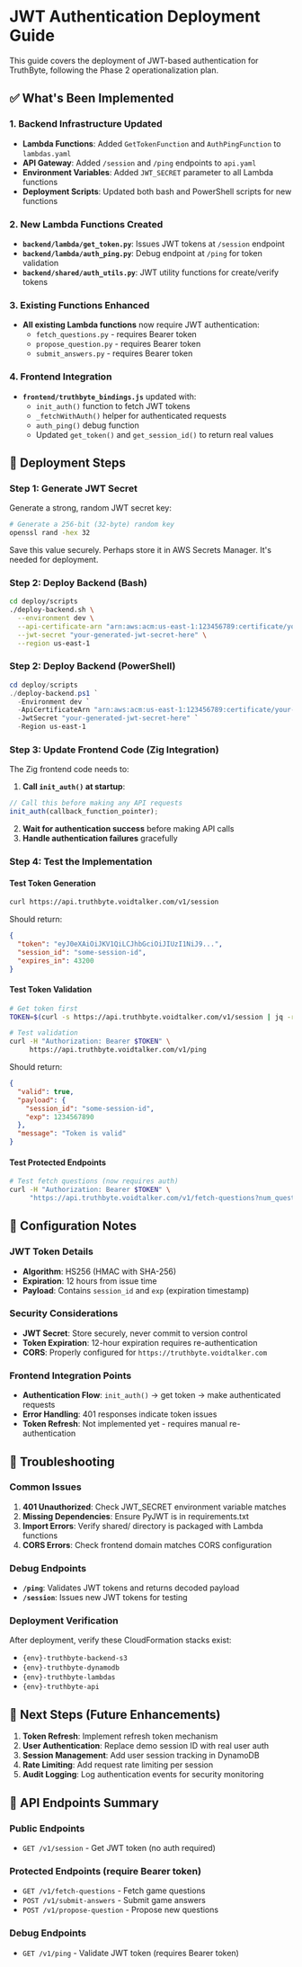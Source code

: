 # JWT Authentication Deployment Guide

This guide covers the deployment of JWT-based authentication for TruthByte, following the Phase 2 operationalization plan.

## ✅ What's Been Implemented

### 1. Backend Infrastructure Updated
- **Lambda Functions**: Added `GetTokenFunction` and `AuthPingFunction` to `lambdas.yaml`
- **API Gateway**: Added `/session` and `/ping` endpoints to `api.yaml`  
- **Environment Variables**: Added `JWT_SECRET` parameter to all Lambda functions
- **Deployment Scripts**: Updated both bash and PowerShell scripts for new functions

### 2. New Lambda Functions Created
- **`backend/lambda/get_token.py`**: Issues JWT tokens at `/session` endpoint
- **`backend/lambda/auth_ping.py`**: Debug endpoint at `/ping` for token validation
- **`backend/shared/auth_utils.py`**: JWT utility functions for create/verify tokens

### 3. Existing Functions Enhanced
- **All existing Lambda functions** now require JWT authentication:
  - `fetch_questions.py` - requires Bearer token
  - `propose_question.py` - requires Bearer token  
  - `submit_answers.py` - requires Bearer token

### 4. Frontend Integration
- **`frontend/truthbyte_bindings.js`** updated with:
  - `init_auth()` function to fetch JWT tokens
  - `_fetchWithAuth()` helper for authenticated requests
  - `auth_ping()` debug function
  - Updated `get_token()` and `get_session_id()` to return real values

## 🚀 Deployment Steps

### Step 1: Generate JWT Secret
Generate a strong, random JWT secret key:
```bash
# Generate a 256-bit (32-byte) random key
openssl rand -hex 32
```
Save this value securely. Perhaps store it in AWS Secrets Manager. It's needed for deployment.

### Step 2: Deploy Backend (Bash)
```bash
cd deploy/scripts
./deploy-backend.sh \
  --environment dev \
  --api-certificate-arn "arn:aws:acm:us-east-1:123456789:certificate/your-cert-id" \
  --jwt-secret "your-generated-jwt-secret-here" \
  --region us-east-1
```

### Step 2: Deploy Backend (PowerShell)
```powershell
cd deploy/scripts
./deploy-backend.ps1 `
  -Environment dev `
  -ApiCertificateArn "arn:aws:acm:us-east-1:123456789:certificate/your-cert-id" `
  -JwtSecret "your-generated-jwt-secret-here" `
  -Region us-east-1
```

### Step 3: Update Frontend Code (Zig Integration)
The Zig frontend code needs to:

1. **Call `init_auth()` at startup**:
```javascript
// Call this before making any API requests
init_auth(callback_function_pointer);
```

2. **Wait for authentication success** before making API calls
3. **Handle authentication failures** gracefully

### Step 4: Test the Implementation

#### Test Token Generation
```bash
curl https://api.truthbyte.voidtalker.com/v1/session
```
Should return:
```json
{
  "token": "eyJ0eXAiOiJKV1QiLCJhbGciOiJIUzI1NiJ9...",
  "session_id": "some-session-id",
  "expires_in": 43200
}
```

#### Test Token Validation
```bash
# Get token first
TOKEN=$(curl -s https://api.truthbyte.voidtalker.com/v1/session | jq -r .token)

# Test validation
curl -H "Authorization: Bearer $TOKEN" \
     https://api.truthbyte.voidtalker.com/v1/ping
```
Should return:
```json
{
  "valid": true,
  "payload": {
    "session_id": "some-session-id",
    "exp": 1234567890
  },
  "message": "Token is valid"
}
```

#### Test Protected Endpoints
```bash
# Test fetch questions (now requires auth)
curl -H "Authorization: Bearer $TOKEN" \
     "https://api.truthbyte.voidtalker.com/v1/fetch-questions?num_questions=3"
```

## 🔧 Configuration Notes

### JWT Token Details
- **Algorithm**: HS256 (HMAC with SHA-256)
- **Expiration**: 12 hours from issue time
- **Payload**: Contains `session_id` and `exp` (expiration timestamp)

### Security Considerations
- **JWT Secret**: Store securely, never commit to version control
- **Token Expiration**: 12-hour expiration requires re-authentication 
- **CORS**: Properly configured for `https://truthbyte.voidtalker.com`

### Frontend Integration Points
- **Authentication Flow**: `init_auth()` → get token → make authenticated requests
- **Error Handling**: 401 responses indicate token issues
- **Token Refresh**: Not implemented yet - requires manual re-authentication

## 🐛 Troubleshooting

### Common Issues
1. **401 Unauthorized**: Check JWT_SECRET environment variable matches
2. **Missing Dependencies**: Ensure PyJWT is in requirements.txt  
3. **Import Errors**: Verify shared/ directory is packaged with Lambda functions
4. **CORS Errors**: Check frontend domain matches CORS configuration

### Debug Endpoints
- **`/ping`**: Validates JWT tokens and returns decoded payload
- **`/session`**: Issues new JWT tokens for testing

### Deployment Verification
After deployment, verify these CloudFormation stacks exist:
- `{env}-truthbyte-backend-s3`
- `{env}-truthbyte-dynamodb` 
- `{env}-truthbyte-lambdas`
- `{env}-truthbyte-api`

## 📝 Next Steps (Future Enhancements)

1. **Token Refresh**: Implement refresh token mechanism
2. **User Authentication**: Replace demo session ID with real user auth
3. **Session Management**: Add user session tracking in DynamoDB
4. **Rate Limiting**: Add request rate limiting per session
5. **Audit Logging**: Log authentication events for security monitoring

## 🔗 API Endpoints Summary

### Public Endpoints
- `GET /v1/session` - Get JWT token (no auth required)

### Protected Endpoints (require Bearer token)
- `GET /v1/fetch-questions` - Fetch game questions
- `POST /v1/submit-answers` - Submit game answers  
- `POST /v1/propose-question` - Propose new questions

### Debug Endpoints
- `GET /v1/ping` - Validate JWT token (requires Bearer token) 